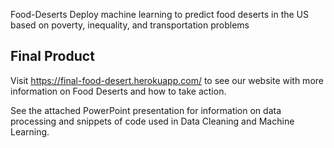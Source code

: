 Food-Deserts
Deploy machine learning to predict food deserts in the US based on poverty, inequality, and transportation problems

## Final Product
Visit https://final-food-desert.herokuapp.com/ to see our website with more information on Food Deserts and how to take action. 

See the attached PowerPoint presentation for information on data processing and snippets of code used in Data Cleaning and Machine Learning.
